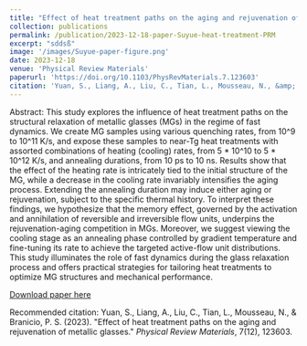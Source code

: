 ```yaml
---
title: "Effect of heat treatment paths on the aging and rejuvenation of metallic glasses"
collection: publications
permalink: /publication/2023-12-18-paper-Suyue-heat-treatment-PRM
excerpt: "sddsß"
image: '/images/Suyue-paper-figure.png'
date: 2023-12-18
venue: 'Physical Review Materials'
paperurl: 'https://doi.org/10.1103/PhysRevMaterials.7.123603'
citation: 'Yuan, S., Liang, A., Liu, C., Tian, L., Mousseau, N., &amp; Branicio, P. S. (2023). &quot;Effect of heat treatment paths on the aging and rejuvenation of metallic glasses.&quot; <i>Physical Review Materials</i>, 7(12), 123603.'
---
```

Abstract: This study explores the influence of heat treatment paths on the structural relaxation of metallic glasses (MGs) in the regime of fast dynamics. We create MG samples using various quenching rates, from 10^9 to 10^11 K/s, and expose these samples to near-Tg heat treatments with assorted combinations of heating (cooling) rates, from 5 * 10^10 to 5 * 10^12 K/s, and annealing durations, from 10 ps to 10 ns. Results show that the effect of the heating rate is intricately tied to the initial structure of the MG, while a decrease in the cooling rate invariably intensifies the aging process. Extending the annealing duration may induce either aging or rejuvenation, subject to the specific thermal history. To interpret these findings, we hypothesize that the memory effect, governed by the activation and annihilation of reversible and irreversible flow units, underpins the rejuvenation-aging competition in MGs. Moreover, we suggest viewing the cooling stage as an annealing phase controlled by gradient temperature and fine-tuning its rate to achieve the targeted active-flow unit distributions. This study illuminates the role of fast dynamics during the glass relaxation process and offers practical strategies for tailoring heat treatments to optimize MG structures and mechanical performance.

[Download paper here](https://doi.org/10.1103/PhysRevMaterials.7.123603)

Recommended citation: Yuan, S., Liang, A., Liu, C., Tian, L., Mousseau, N., & Branicio, P. S. (2023). "Effect of heat treatment paths on the aging and rejuvenation of metallic glasses." <i>Physical Review Materials</i>, 7(12), 123603.